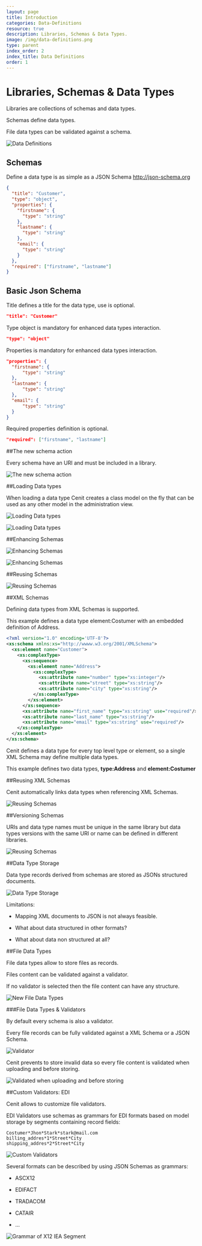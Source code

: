 ```yaml
---
layout: page
title: Introduction
categories: Data-Definitions
resource: true
description: Libraries, Schemas & Data Types.
image: /img/data-definitions.png
type: parent
index_order: 2
index_title: Data Definitions
order: 1
---
```


# Libraries, Schemas & Data Types

Libraries are collections of schemas and data types.

Schemas define data types.

File data types can be validated against a schema.

![Data Definitions](/docs/img/data_definitions/model.png)

## Schemas

Define a data type is as simple as a JSON Schema 
http://json-schema.org

```json
{
  "title": "Customer",
  "type": "object",
  "properties": {
    "firstname": {
      "type": "string"
    },
    "lastname": {
      "type": "string"
    },
    "email": {
      "type": "string"
    }
  },
  "required": ["firstname", "lastname"]
}
```

## Basic Json Schema
Title defines a title for the data type, use is optional.

```json
"title": "Customer"
```

Type object is mandatory for enhanced data types interaction.

```json
"type": "object"
```

Properties is mandatory for enhanced data types interaction.

```json
"properties": {
  "firstname": {
      "type": "string"
  },
  "lastname": {
      "type": "string"
  },
  "email": {
      "type": "string"
  }
}
```

Required properties definition is optional.

```json
"required": ["firstname", "lastname"]
```

##The new schema action

Every schema have an URI and must be included in a library.

![The new schema action](/docs/img/data_definitions/screen_1.png)

##Loading Data types

When loading a data type Cenit creates a class model on the fly that can be used as any other model in the administration view.

![Loading Data types](/docs/img/data_definitions/screen_2.png)

![Loading Data types](/docs/img/data_definitions/loading_data_types.png)

##Enhancing Schemas

![Enhancing Schemas](/docs/img/data_definitions/enhacing_2.png)

![Enhancing Schemas](/docs/img/data_definitions/enhacing_3.png)

##Reusing Schemas

![Reusing Schemas](/docs/img/data_definitions/reusing.png)


##XML Schemas

Defining data types from XML Schemas is supported.

This example defines a data type element:Costumer with an embedded definition of Address.

```xml
<?xml version="1.0" encoding='UTF-8'?>
<xs:schema xmlns:xs="http://wwww.w3.org/2001/XMLSchema">
  <xs:element name="Customer">
    <xs:complexType>
      <xs:sequence>
        <xs:element name="Address">
          <xs:complexType>
            <xs:attribute name="number" type="xs:integer"/>
            <xs:attribute name="street" type="xs:string"/>
            <xs:attribute name="city" type="xs:string"/>
          </xs:complexType>
        </xs:element>
      </xs:sequence>
      <xs:attribute name="first_name" type="xs:string" use="required"/>
      <xs:attribute name="last_name" type="xs:string"/>
      <xs:attribute name="email" type="xs:string" use="required"/>
    </xs:complexType>
  </xs:element>
</xs:schema>
```

Cenit defines a data type for every top level type or element, so a single XML Schema may define multiple data types.

This example defines two data types, **type:Address** and **element:Costumer**

##Reusing XML Schemas

Cenit automatically links data types when referencing XML Schemas.

![Reusing Schemas](/docs/img/data_definitions/xml_reusing.png)

##Versioning Schemas

URIs and data type names must be unique in the same library but data types versions with the same URI or name can be defined in different libraries.

![Reusing Schemas](/docs/img/data_definitions/versioning_schema.png)

##Data Type Storage

Data type records derived from schemas are stored as JSONs structured documents.

![Data Type Storage](/docs/img/data_definitions/screen_3.png)

Limitations:

* Mapping XML documents to JSON is not always feasible.

* What about data structured in other formats?

* What about data non structured at all?

##File Data Types

File data types allow to store files as records.

Files content can be validated against a validator.

If no validator is selected then the file content can have any structure.

![New File Data Types](/docs/img/data_definitions/screen_4.png)

###File Data Types & Validators

By default every schema is also a validator.

Every file records can be fully validated against a XML Schema or a JSON Schema.

![Validator](/docs/img/data_definitions/screen_5.png)

Cenit prevents to store invalid data so every file content is validated when uploading and before storing.

![Validated when uploading and before storing](/docs/img/data_definitions/screen_6.png)

##Custom Validators: EDI

Cenit allows to customize file validators.

EDI Validators use schemas as grammars for EDI formats based on model storage by segments containing record fields:

```
Costumer*Jhon*Stark*stark@mail.com
billing_addres*1*Street*City
shipping_addres*2*Street*City
```

![Custom Validators](/docs/img/data_definitions/screen_7.png)

Several formats can be described by using JSON Schemas as grammars:

* ASCX12

* EDIFACT

* TRADACOM

* CATAIR

* …

![Grammar of X12 IEA Segment](/docs/img/data_definitions/screen_8.png)





